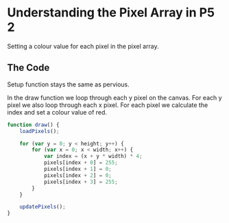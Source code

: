 # Understanding the Pixel Array in P5 2

Setting a colour value for each pixel in the pixel array.

## The Code

Setup function stays the same as pervious.

In the draw function we loop through each y pixel on the canvas. For each y pixel we also loop through each x pixel. For each pixel we calculate the index and set a colour value of red.

```js
function draw() {
	loadPixels();

	for (var y = 0; y < height; y++) {
		for (var x = 0; x < width; x++) {
			var index = (x + y * width) * 4;
			pixels[index + 0] = 255;
			pixels[index + 1] = 0;
			pixels[index + 2] = 0;
			pixels[index + 3] = 255;
		}
	}

	updatePixels();
}
``` 